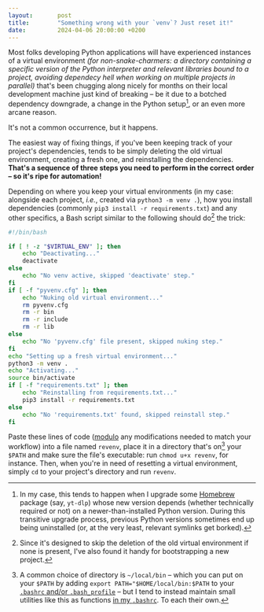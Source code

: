 ```yaml
---
layout:       post
title:        "Something wrong with your `venv`? Just reset it!"
date:         2024-04-06 20:00:00 +0200
---
```


Most folks developing Python applications will have experienced instances of a virtual environment *(for non-snake-charmers: a directory containing a specific version of the Python interpreter and relevant libraries bound to a project, avoiding dependecy hell when working on multiple projects in parallel)* that's been chugging along nicely for months on their local development machine just kind of breaking – be it due to a botched dependency downgrade, a change in the Python setup[^brew], or an even more arcane reason.

[^brew]: In my case, this tends to happen when I upgrade some [Homebrew](https://brew.sh) package (say, `yt-dlp`) whose new version depends (whether technically required or not) on a newer-than-installed Python version. During this transitive upgrade process, previous Python versions sometimes end up being uninstalled (or, at the very least, relevant symlinks get borked).

It's not a common occurrence, but it happens.

The easiest way of fixing things, if you've been keeping track of your project's dependencies, tends to be simply deleting the old virtual environment, creating a fresh one, and reinstalling the dependencies. **That's a sequence of three steps you need to perform in the correct order – so it's ripe for automation!**

Depending on where you keep your virtual environments (in my case: alongside each project, *i.e.*, created via `python3 -m venv .`), how you install dependencies (commonly `pip3 install -r requirements.txt`) and any other specifics, a Bash script similar to the following should do[^alsosetup] the trick:

[^alsosetup]: Since it's designed to skip the deletion of the old virtual environment if none is present, I've also found it handy for bootstrapping a new project.

```sh
#!/bin/bash

if [ ! -z "$VIRTUAL_ENV" ]; then
    echo "Deactivating..."
    deactivate
else
    echo "No venv active, skipped 'deactivate' step."
fi
if [ -f "pyvenv.cfg" ]; then
    echo "Nuking old virtual environment..."
    rm pyvenv.cfg
    rm -r bin
    rm -r include
    rm -r lib
else
    echo "No 'pyvenv.cfg' file present, skipped nuking step."
fi
echo "Setting up a fresh virtual environment..."
python3 -m venv .
echo "Activating..."
source bin/activate
if [ -f "requirements.txt" ]; then
    echo "Reinstalling from requirements.txt..."
    pip3 install -r requirements.txt
else
    echo "No 'requirements.txt' found, skipped reinstall step."
fi
```

Paste these lines of code ([modulo](https://en.wiktionary.org/wiki/modulo) any modifications needed to match your workflow) into a file named `revenv`, place it in a directory that's on[^path] your `$PATH` and make sure the file's executable: run `chmod u+x revenv`, for instance. Then, when you're in need of resetting a virtual environment, simply `cd` to your project's directory and run `revenv`.

[^path]: A common choice of directory is `~/local/bin` – which you can put on your `$PATH` by adding `export PATH="$HOME/local/bin:$PATH` to your [`.bashrc` and/or `.bash_profile`](https://linuxize.com/post/bashrc-vs-bash-profile/) – but I tend to instead maintain small utilities like this as functions [in my `.bashrc`](https://github.com/doersino/dotfiles/blob/master/.bashrc). To each their own.
